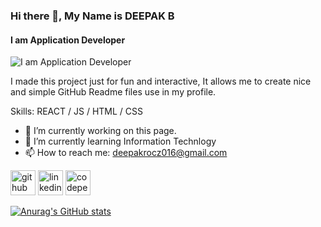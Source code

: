 ### Hi there 👋, My Name is DEEPAK B
#### I am Application Developer
![I am Application Developer](https://arturssmirnovs.github.io/github-profile-readme-generator/images/banner.png)

I made this project just for fun and interactive, It allows me to create nice and simple GitHub Readme files use in my profile.

Skills:   REACT / JS / HTML / CSS

- 🔭 I’m currently working on this page. 
- 🌱 I’m currently learning Information Technlogy 
- 📫 How to reach me: deepakrocz016@gmail.com 


[<img src='https://cdn.jsdelivr.net/npm/simple-icons@3.0.1/icons/github.svg' alt='github' height='40'>](https://github.com/deepakb016)  [<img src='https://cdn.jsdelivr.net/npm/simple-icons@3.0.1/icons/linkedin.svg' alt='linkedin' height='40'>](https://www.linkedin.com/in/deepakrocz016/)  [<img src='https://cdn.jsdelivr.net/npm/simple-icons@3.0.1/icons/codepen.svg' alt='codepen' height='40'>](https://codepen.io/d-rocz)  


[![Anurag's GitHub stats](https://github-readme-stats.vercel.app/api?username=deepakb016)](https://github.com/anuraghazra/github-readme-stats)


